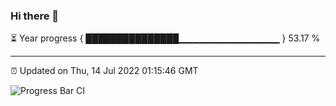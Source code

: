 ### Hi there 👋

⏳ Year progress { ███████████████▁▁▁▁▁▁▁▁▁▁▁▁▁▁▁ } 53.17 %

---

⏰ Updated on Thu, 14 Jul 2022 01:15:46 GMT

![Progress Bar CI](https://github.com/liununu/liununu/workflows/Progress%20Bar%20CI/badge.svg)
